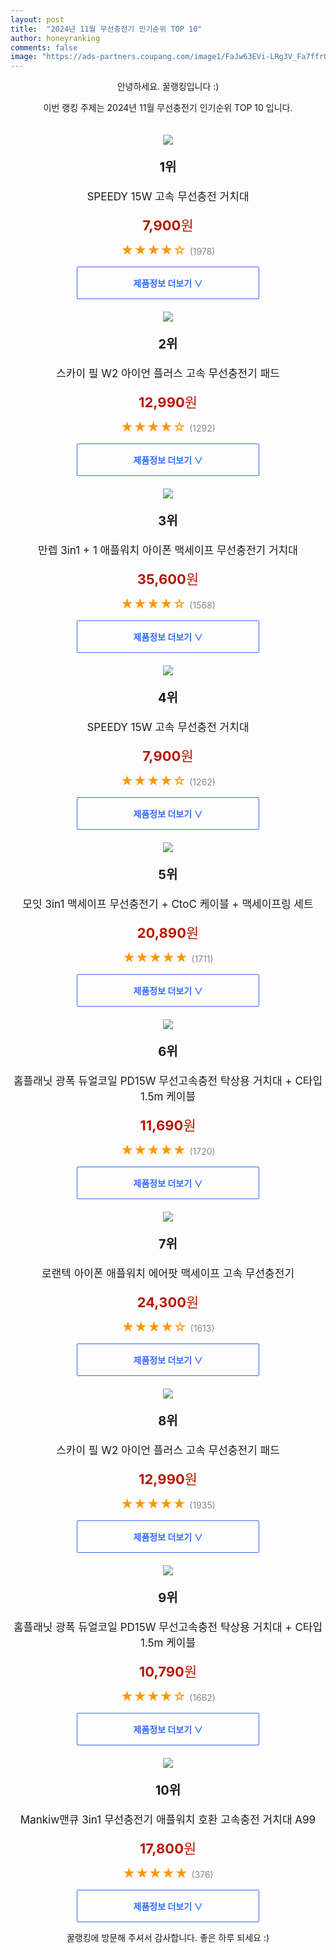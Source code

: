 ```yaml
---
layout: post
title:  "2024년 11월 무선충전기 인기순위 TOP 10"
author: honeyranking
comments: false
image: "https://ads-partners.coupang.com/image1/FaJw63EVi-LRg3V_Fa7ffrOMSTh4_E2aoZ1M94D7UfcbadyB_WVH6p6cRft2zT2Vw61DV2RWoFrw24w97jVyRLOSh7aiF5oCJt0ZIRL0geYw173MqnWDTY6Abp4dssdvx6Iy4Ar5ZAiNjsxN6pUwZg8A0QVq12l6SJPDfoOP3NE5teXBXE3xr5U3M1Z-jOJFuc2yRXBrL5onUaFW8a5J8eqpjyHf5FhOq_SUOiQ35Y4Xvt95l0P6YRN-a44IEX9xeMY6xPmiB0KWK93tXVn3M2NynjjXrOvfsu7c"
---
```

<p style="text-align: center;">안녕하세요. 꿀랭킹입니다 :)</p>
<p style="text-align: center;">이번 랭킹 주제는 2024년 11월 무선충전기 인기순위 TOP 10 입니다.</p><center><img src="https://ads-partners.coupang.com/image1/FaJw63EVi-LRg3V_Fa7ffrOMSTh4_E2aoZ1M94D7UfcbadyB_WVH6p6cRft2zT2Vw61DV2RWoFrw24w97jVyRLOSh7aiF5oCJt0ZIRL0geYw173MqnWDTY6Abp4dssdvx6Iy4Ar5ZAiNjsxN6pUwZg8A0QVq12l6SJPDfoOP3NE5teXBXE3xr5U3M1Z-jOJFuc2yRXBrL5onUaFW8a5J8eqpjyHf5FhOq_SUOiQ35Y4Xvt95l0P6YRN-a44IEX9xeMY6xPmiB0KWK93tXVn3M2NynjjXrOvfsu7c" style="margin-top:20px" /></center><p style="text-align: center; font-size: 20px"><b>1위</b></p><p style="text-align: center; font-size: 17px">SPEEDY 15W 고속 무선충전 거치대</p><p style="text-align: center;"><span style="color: #b61800; font-size: 22px;"><b>7,900</b>원</span></p><p style="text-align: center;"><span style="color: #ff9600; font-size: 20px;">★★★★☆ </span><span style="color: #878787;">(1978)</span></p><center><a href="https://link.coupang.com/re/AFFSDP?lptag=AF3899140&subid=honeyrank&pageKey=7762543485&itemId=20936417465&vendorItemId=70852253501&traceid=V0-153-bee6f4acef5c3757&requestid=20241103010002982102864270&token=31850C%7CGM"><div style="font-size: 14px; display: inline-block; padding: 15px 90px; color: #346aff; border-radius: 2px; border: 1px solid #346aff; cursor: pointer;"><b>제품정보 더보기 &or;</b></div></a></center><center><img src="https://ads-partners.coupang.com/image1/rhfFwemySC-CPebyrk1YpegyyipiDI9LdSXzFm5dKJEfYZ32QAvjwBa-xoPGC_ML8DqWKEwjYKDIpJJMAuNzXSoDXuoEWWSjjKjWYvfgI4v24eb_XPRGDg7yBxAdGvP6iOJeXJCQBZibv7KgUBZFf_kI9f-OG6nP_PQBnFP13c9HQ-cEPejs9RtHGHULk6R-FcW620jnrtJnQku-oKa-vcEa4A4iapJNacXGS8CXjKBgNRTTl1o3fYJUUSIVQqcQeRmMoZIsvh1r-BuYp5tzsIMDwY-CoB9vb1ncCg==" style="margin-top:20px" /></center><p style="text-align: center; font-size: 20px"><b>2위</b></p><p style="text-align: center; font-size: 17px">스카이 필 W2 아이언 플러스 고속 무선충전기 패드</p><p style="text-align: center;"><span style="color: #b61800; font-size: 22px;"><b>12,990</b>원</span></p><p style="text-align: center;"><span style="color: #ff9600; font-size: 20px;">★★★★☆ </span><span style="color: #878787;">(1292)</span></p><center><a href="https://link.coupang.com/re/AFFSDP?lptag=AF3899140&subid=honeyrank&pageKey=1757895525&itemId=2993865814&vendorItemId=70982156426&traceid=V0-153-ceaee4fdd3d16bfb&requestid=20241103010002982102864270&token=31850C%7CGM"><div style="font-size: 14px; display: inline-block; padding: 15px 90px; color: #346aff; border-radius: 2px; border: 1px solid #346aff; cursor: pointer;"><b>제품정보 더보기 &or;</b></div></a></center><center><img src="https://ads-partners.coupang.com/image1/v0X-i1u8xMXB6zzWv0AaJhFFD_IZTsYaxGx9V-OrxAOLxyVsn-FlktWdeAH5m5RPvMYfO-OOEtRnd_x4gYBl2_ahpY_a-E8A5RRhaV7w2DH4XGVQNCL4AfuCMgoQCYgDq7JSzKH_bXUGnBuLGY7vap4MpkTS39yFnRsHoeyGx9MA2uTQ4cAJYJ9PeSiQXH2KnZ18ZxIKygEs5HaXwxr9m1LA7A4YRYbjsEcXWMYChSSekfNLcsSx7dveoAzz-MWYOzN9-pqD5gRHm9pEcSJoI_sogCU5AU2nbN1fl9dZH9CS9_uaCVa7EwXqMRfPlfdQPZTOAg==" style="margin-top:20px" /></center><p style="text-align: center; font-size: 20px"><b>3위</b></p><p style="text-align: center; font-size: 17px">만렙 3in1 + 1 애플워치 아이폰 맥세이프 무선충전기 거치대</p><p style="text-align: center;"><span style="color: #b61800; font-size: 22px;"><b>35,600</b>원</span></p><p style="text-align: center;"><span style="color: #ff9600; font-size: 20px;">★★★★☆ </span><span style="color: #878787;">(1568)</span></p><center><a href="https://link.coupang.com/re/AFFSDP?lptag=AF3899140&subid=honeyrank&pageKey=6344460841&itemId=13324212236&vendorItemId=82251298845&traceid=V0-153-791b98c17c9788d8&requestid=20241103010002982102864270&token=31850C%7CGM"><div style="font-size: 14px; display: inline-block; padding: 15px 90px; color: #346aff; border-radius: 2px; border: 1px solid #346aff; cursor: pointer;"><b>제품정보 더보기 &or;</b></div></a></center><center><img src="https://ads-partners.coupang.com/image1/9s9XI9MItl9KHWsZ9hssuyOnR8Q5LR2VpBFbrEHWyW8VDhCA1sLcyMjNLeyl6nefHWUSlQDhM3n8SBfBLURMey5gWPMmvuCQUOiaGGzZ3SjFFu6V499op7r3zgKZ2gnnLiQviQh3tiNYACzaSIIQ2tarX4RoAWneTuKCs2yepNG9E852N5tcopunBhMOsmI0vCxiIOD5QpKJk6QLIlM87MFrDMsC7V5gdIzQ_ZCw2GGckBFjI4snq2sfDwupHVEvqqMeIw7rf8kOEUTjfgAg7aSnM2gEOyMmQDguRbTPypMHKGzBjjEA0Ja1g-cdmpc9pEA=" style="margin-top:20px" /></center><p style="text-align: center; font-size: 20px"><b>4위</b></p><p style="text-align: center; font-size: 17px">SPEEDY 15W 고속 무선충전 거치대</p><p style="text-align: center;"><span style="color: #b61800; font-size: 22px;"><b>7,900</b>원</span></p><p style="text-align: center;"><span style="color: #ff9600; font-size: 20px;">★★★★☆ </span><span style="color: #878787;">(1262)</span></p><center><a href="https://link.coupang.com/re/AFFSDP?lptag=AF3899140&subid=honeyrank&pageKey=7762543485&itemId=20936430689&vendorItemId=70852253517&traceid=V0-153-bee6f4acef5c3757&requestid=20241103010002982102864270&token=31850C%7CGM"><div style="font-size: 14px; display: inline-block; padding: 15px 90px; color: #346aff; border-radius: 2px; border: 1px solid #346aff; cursor: pointer;"><b>제품정보 더보기 &or;</b></div></a></center><center><img src="https://ads-partners.coupang.com/image1/vTBjwyYTfLYmGSjiveDZzAQnzfBR5k9G60vdafdaPGWpbxqMWIQniSu_UyHzEia1pYsjJ36BlyoZfq5L6WAHBVoIyzIOMSF_zGp5iH2fyPZkZ-r_YZERLN4TvHIPhSguj9b5aXmczMwhumn5dNNAmvWMIvtEN0jqZKJVf9iOzg_wGrjw_nLuuul8zZcZhpBhidLE5v5wmgrUxhZ7mmHmtfREpmPF5TYj8tACsFRG-2D5NTfA-i2i1r9J5rpCxiXJIhtyTaGIRw9qSGt1Qcq8HDwfQwsKkToDHdD0Sg==" style="margin-top:20px" /></center><p style="text-align: center; font-size: 20px"><b>5위</b></p><p style="text-align: center; font-size: 17px">모잇 3in1 맥세이프 무선충전기 + CtoC 케이블 + 맥세이프링 세트</p><p style="text-align: center;"><span style="color: #b61800; font-size: 22px;"><b>20,890</b>원</span></p><p style="text-align: center;"><span style="color: #ff9600; font-size: 20px;">★★★★★ </span><span style="color: #878787;">(1711)</span></p><center><a href="https://link.coupang.com/re/AFFSDP?lptag=AF3899140&subid=honeyrank&pageKey=7170885855&itemId=18065499548&vendorItemId=88538115882&traceid=V0-153-b5373a768b5fbfb9&requestid=20241103010002982102864270&token=31850C%7CGM"><div style="font-size: 14px; display: inline-block; padding: 15px 90px; color: #346aff; border-radius: 2px; border: 1px solid #346aff; cursor: pointer;"><b>제품정보 더보기 &or;</b></div></a></center><center><img src="https://ads-partners.coupang.com/image1/SDS7M1hhnz3kCRboSFu8SWH4z6vhzkATOBUaGKrlbuD5IrPGLIEgrkhL7nLKcWefIivEfjCEhJQVUdhsZ14Df25avrd_zfKTYcUWAagpLjPH1wg_FykC8_fwSUDRr6SHkVFhSswXgSgQv67WjUdxMIYS_V7mVrJTfesEli6L4X4bgduhrPeMBGKulYzZdXv7N5wgJsrUySUIE3FL2E3wMO1iupEvoR5MNEm24JWcRams2roZt5QLl1PIUI9K9ujP3HWst9lQa-UkPfwz1bp5xGbt2Db5E9m4LIh0a0SXmJa1M19WVMX4HRCJRTibOgG-CINK" style="margin-top:20px" /></center><p style="text-align: center; font-size: 20px"><b>6위</b></p><p style="text-align: center; font-size: 17px">홈플래닛 광폭 듀얼코일 PD15W 무선고속충전 탁상용 거치대 + C타입 1.5m 케이블</p><p style="text-align: center;"><span style="color: #b61800; font-size: 22px;"><b>11,690</b>원</span></p><p style="text-align: center;"><span style="color: #ff9600; font-size: 20px;">★★★★★ </span><span style="color: #878787;">(1720)</span></p><center><a href="https://link.coupang.com/re/AFFSDP?lptag=AF3899140&subid=honeyrank&pageKey=4672620202&itemId=17909828395&vendorItemId=85072520448&traceid=V0-153-d8d28e15306e6055&requestid=20241103010002982102864270&token=31850C%7CGM"><div style="font-size: 14px; display: inline-block; padding: 15px 90px; color: #346aff; border-radius: 2px; border: 1px solid #346aff; cursor: pointer;"><b>제품정보 더보기 &or;</b></div></a></center><center><img src="https://ads-partners.coupang.com/image1/fY7ZPV8nDUmqTUpHfQCKHoJN0SEKrRuNNsCbAmQ0GllCA3qKo0BuonHiwmpa6hmPiU7yKNN6CLtXXdsXSYhjiu6iBjJFGJEB_up1n3jsDFgT20Xtp5pKwe-L3P2BtO-aj5xH1mXVoH_kgYwWlKINv7u_Cgz5lXFewuePQN2OLq6l8mMx0thcXg6K2j9dzlPU9_vweoB2Xh7F95baGKVEh_yFG8w-y3ZNl8kLZoiR_FFvXeKzrb7djJBKoQXTYlR9J21hCJK_8npVBaAjFH7rW8RQqGiKVEl1X0qLXX5zUIpq4-tcuwFk1QnlcGi13brMYBYsYw==" style="margin-top:20px" /></center><p style="text-align: center; font-size: 20px"><b>7위</b></p><p style="text-align: center; font-size: 17px">로랜텍 아이폰 애플워치 에어팟 맥세이프 고속 무선충전기</p><p style="text-align: center;"><span style="color: #b61800; font-size: 22px;"><b>24,300</b>원</span></p><p style="text-align: center;"><span style="color: #ff9600; font-size: 20px;">★★★★☆ </span><span style="color: #878787;">(1613)</span></p><center><a href="https://link.coupang.com/re/AFFSDP?lptag=AF3899140&subid=honeyrank&pageKey=6957077165&itemId=16922717966&vendorItemId=86296011188&traceid=V0-153-5b52e25723f8ef66&requestid=20241103010002982102864270&token=31850C%7CGM"><div style="font-size: 14px; display: inline-block; padding: 15px 90px; color: #346aff; border-radius: 2px; border: 1px solid #346aff; cursor: pointer;"><b>제품정보 더보기 &or;</b></div></a></center><center><img src="https://ads-partners.coupang.com/image1/S3L6PrsFFzzUImPHS4qeKcG9PfHrr96u2pdKjgOZcWAN20QmRRPsxU16UDUby6QtwxUvjS7S86daHJ1DF7BK41Nz5gHQ8G_zSvvbf3T6f7o4m8q90izVmKlFaPZzGAeL-HhVsrCCaPjOhhvwyzDTe3lrC9g25tV5D4qxeSvsLGnEptBJJoLgwMYK0Z2lelwNLSuchChmqbNzWErXlDQQPIsvavHIaqh6ZsmGik2CJYHlG0M1tSB5yZXuW8I0J_OYLHdSFnfbjb3LXtmA4nllErKeFOvfcVD8P2VUgONXrHK2q-KRe5g-8SELGxBS_XADXL58" style="margin-top:20px" /></center><p style="text-align: center; font-size: 20px"><b>8위</b></p><p style="text-align: center; font-size: 17px">스카이 필 W2 아이언 플러스 고속 무선충전기 패드</p><p style="text-align: center;"><span style="color: #b61800; font-size: 22px;"><b>12,990</b>원</span></p><p style="text-align: center;"><span style="color: #ff9600; font-size: 20px;">★★★★★ </span><span style="color: #878787;">(1935)</span></p><center><a href="https://link.coupang.com/re/AFFSDP?lptag=AF3899140&subid=honeyrank&pageKey=1757895525&itemId=2993865813&vendorItemId=70982156417&traceid=V0-153-ceaee4fdd3d16bfb&requestid=20241103010002982102864270&token=31850C%7CGM"><div style="font-size: 14px; display: inline-block; padding: 15px 90px; color: #346aff; border-radius: 2px; border: 1px solid #346aff; cursor: pointer;"><b>제품정보 더보기 &or;</b></div></a></center><center><img src="https://ads-partners.coupang.com/image1/Ty9leUKVCIibIb-fT7cfMiYjRMpbfANdWwbE-JDmSAEU0dd8by6uKGlfDFQ737DQT-NRDUfbvXOTz8lNz7YQ43EO8jzRkeJ1KNe8mthUEQcOHq5uQf4tWufv9nFgtG1VMRpqQJ57UwT4debT4CuQtyZWoKCgx0ZBn28rIzW_d2MmQs1bfyqgDzsnFjbzWro8xEq_7Q41GBC02sA9M459MuZnZz_A3WcXVzoE49yUCO4nQWdydNM6O8X5jM4Y1U1xbUdGJ__9NR7DtS1sw2d6x0B_jmeRio5vQStXD2g=" style="margin-top:20px" /></center><p style="text-align: center; font-size: 20px"><b>9위</b></p><p style="text-align: center; font-size: 17px">홈플래닛 광폭 듀얼코일 PD15W 무선고속충전 탁상용 거치대 + C타입 1.5m 케이블</p><p style="text-align: center;"><span style="color: #b61800; font-size: 22px;"><b>10,790</b>원</span></p><p style="text-align: center;"><span style="color: #ff9600; font-size: 20px;">★★★★☆ </span><span style="color: #878787;">(1662)</span></p><center><a href="https://link.coupang.com/re/AFFSDP?lptag=AF3899140&subid=honeyrank&pageKey=4672620202&itemId=5844334080&vendorItemId=73142623695&traceid=V0-153-d8d28e15306e6055&requestid=20241103010002982102864270&token=31850C%7CGM"><div style="font-size: 14px; display: inline-block; padding: 15px 90px; color: #346aff; border-radius: 2px; border: 1px solid #346aff; cursor: pointer;"><b>제품정보 더보기 &or;</b></div></a></center><center><img src="https://ads-partners.coupang.com/image1/o1vFweOUtT-XO4wzowQOv8azdJSF9ycORhqPHO27-_YmsNAvBkQ0g7QH0GgM1QjOyWLQ9jhQaivO41iHBEzq6kzcoK_Ltmxrk0DmausYt1IM1sQA02Vi0a-f-bMcAH6BZoXqT-aeTa5Bmg-Qi6SazdgSNchUp8DcZOdHMdxqrZs2iTFkGRG6Vm0eai3uVVuZp0dcfoV4ABPprMdwiBsIxCYnoiEHM63p1ewP4U9qz-_4OLkotrASvTG-z6qDJi1l1jammU67A0HH0vAG9a8VmPaGzBfuV-DhnAPMrMr9VXSAIkvcwS0tgVc54Q==" style="margin-top:20px" /></center><p style="text-align: center; font-size: 20px"><b>10위</b></p><p style="text-align: center; font-size: 17px">Mankiw맨큐 3in1 무선충전기 애플워치 호환 고속충전 거치대 A99</p><p style="text-align: center;"><span style="color: #b61800; font-size: 22px;"><b>17,800</b>원</span></p><p style="text-align: center;"><span style="color: #ff9600; font-size: 20px;">★★★★★ </span><span style="color: #878787;">(376)</span></p><center><a href="https://link.coupang.com/re/AFFSDP?lptag=AF3899140&subid=honeyrank&pageKey=8051752936&itemId=22584331856&vendorItemId=89440327790&traceid=V0-153-fe9d4e25b072ab79&requestid=20241103010002982102864270&token=31850C%7CGM"><div style="font-size: 14px; display: inline-block; padding: 15px 90px; color: #346aff; border-radius: 2px; border: 1px solid #346aff; cursor: pointer;"><b>제품정보 더보기 &or;</b></div></a></center><p style="text-align: center;">꿀랭킹에 방문해 주셔서 감사합니다. 좋은 하루 되세요 :)</p>